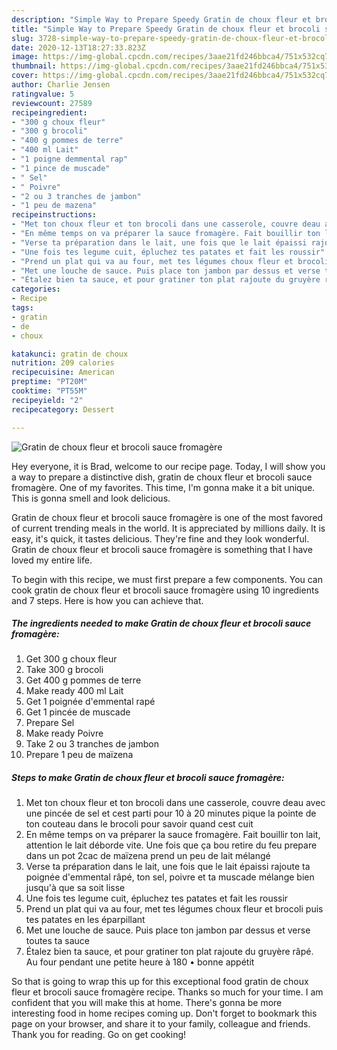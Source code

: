 ```yaml
---
description: "Simple Way to Prepare Speedy Gratin de choux fleur et brocoli sauce fromagère"
title: "Simple Way to Prepare Speedy Gratin de choux fleur et brocoli sauce fromagère"
slug: 3728-simple-way-to-prepare-speedy-gratin-de-choux-fleur-et-brocoli-sauce-fromagere
date: 2020-12-13T18:27:33.823Z
image: https://img-global.cpcdn.com/recipes/3aae21fd246bbca4/751x532cq70/gratin-de-choux-fleur-et-brocoli-sauce-fromagere-photo-principale-de-la-recette.jpg
thumbnail: https://img-global.cpcdn.com/recipes/3aae21fd246bbca4/751x532cq70/gratin-de-choux-fleur-et-brocoli-sauce-fromagere-photo-principale-de-la-recette.jpg
cover: https://img-global.cpcdn.com/recipes/3aae21fd246bbca4/751x532cq70/gratin-de-choux-fleur-et-brocoli-sauce-fromagere-photo-principale-de-la-recette.jpg
author: Charlie Jensen
ratingvalue: 5
reviewcount: 27589
recipeingredient:
- "300 g choux fleur"
- "300 g brocoli"
- "400 g pommes de terre"
- "400 ml Lait"
- "1 poigne demmental rap"
- "1 pince de muscade"
- " Sel"
- " Poivre"
- "2 ou 3 tranches de jambon"
- "1 peu de mazena"
recipeinstructions:
- "Met ton choux fleur et ton brocoli dans une casserole, couvre deau avec une pincée de sel et cest parti pour 10 à 20 minutes pique la pointe de ton couteau dans le brocoli pour savoir quand cest cuit"
- "En même temps on va préparer la sauce fromagère. Fait bouillir ton lait, attention le lait déborde vite. Une fois que ça bou retire du feu prepare dans un pot 2cac de maïzena prend un peu de lait mélangé"
- "Verse ta préparation dans le lait, une fois que le lait épaissi rajoute ta poignée d&#39;emmental râpé, ton sel, poivre et ta muscade mélange bien jusqu&#39;à que sa soit lisse"
- "Une fois tes legume cuit, épluchez tes patates et fait les roussir"
- "Prend un plat qui va au four, met tes légumes choux fleur et brocoli puis tes patates en les éparpillant"
- "Met une louche de sauce. Puis place ton jambon par dessus et verse toutes ta sauce"
- "Étalez bien ta sauce, et pour gratiner ton plat rajoute du gruyère râpé. Au four pendant une petite heure à 180 • bonne appétit"
categories:
- Recipe
tags:
- gratin
- de
- choux

katakunci: gratin de choux 
nutrition: 209 calories
recipecuisine: American
preptime: "PT20M"
cooktime: "PT55M"
recipeyield: "2"
recipecategory: Dessert

---
```



![Gratin de choux fleur et brocoli sauce fromagère](https://img-global.cpcdn.com/recipes/3aae21fd246bbca4/751x532cq70/gratin-de-choux-fleur-et-brocoli-sauce-fromagere-photo-principale-de-la-recette.jpg)

Hey everyone, it is Brad, welcome to our recipe page. Today, I will show you a way to prepare a distinctive dish, gratin de choux fleur et brocoli sauce fromagère. One of my favorites. This time, I'm gonna make it a bit unique. This is gonna smell and look delicious.



Gratin de choux fleur et brocoli sauce fromagère is one of the most favored of current trending meals in the world. It is appreciated by millions daily. It is easy, it's quick, it tastes delicious. They're fine and they look wonderful. Gratin de choux fleur et brocoli sauce fromagère is something that I have loved my entire life.


To begin with this recipe, we must first prepare a few components. You can cook gratin de choux fleur et brocoli sauce fromagère using 10 ingredients and 7 steps. Here is how you can achieve that.

<!--inarticleads1-->

##### The ingredients needed to make Gratin de choux fleur et brocoli sauce fromagère:

1. Get 300 g choux fleur
1. Take 300 g brocoli
1. Get 400 g pommes de terre
1. Make ready 400 ml Lait
1. Get 1 poignée d&#39;emmental rapé
1. Get 1 pincée de muscade
1. Prepare  Sel
1. Make ready  Poivre
1. Take 2 ou 3 tranches de jambon
1. Prepare 1 peu de maïzena




<!--inarticleads2-->

##### Steps to make Gratin de choux fleur et brocoli sauce fromagère:

1. Met ton choux fleur et ton brocoli dans une casserole, couvre deau avec une pincée de sel et cest parti pour 10 à 20 minutes pique la pointe de ton couteau dans le brocoli pour savoir quand cest cuit
1. En même temps on va préparer la sauce fromagère. Fait bouillir ton lait, attention le lait déborde vite. Une fois que ça bou retire du feu prepare dans un pot 2cac de maïzena prend un peu de lait mélangé
1. Verse ta préparation dans le lait, une fois que le lait épaissi rajoute ta poignée d&#39;emmental râpé, ton sel, poivre et ta muscade mélange bien jusqu&#39;à que sa soit lisse
1. Une fois tes legume cuit, épluchez tes patates et fait les roussir
1. Prend un plat qui va au four, met tes légumes choux fleur et brocoli puis tes patates en les éparpillant
1. Met une louche de sauce. Puis place ton jambon par dessus et verse toutes ta sauce
1. Étalez bien ta sauce, et pour gratiner ton plat rajoute du gruyère râpé. Au four pendant une petite heure à 180 • bonne appétit




So that is going to wrap this up for this exceptional food gratin de choux fleur et brocoli sauce fromagère recipe. Thanks so much for your time. I am confident that you will make this at home. There's gonna be more interesting food in home recipes coming up. Don't forget to bookmark this page on your browser, and share it to your family, colleague and friends. Thank you for reading. Go on get cooking!
